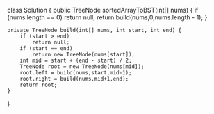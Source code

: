 class Solution {
    public TreeNode sortedArrayToBST(int[] nums) {
        if (nums.length == 0)
            return null;
        return build(nums,0,nums.length - 1);
    }

    private TreeNode build(int[] nums, int start, int end) {
        if (start > end)
            return null;
        if (start == end)
            return new TreeNode(nums[start]);
        int mid = start + (end - start) / 2;
        TreeNode root = new TreeNode(nums[mid]);
        root.left = build(nums,start,mid-1);
        root.right = build(nums,mid+1,end);
        return root;
    }
}
